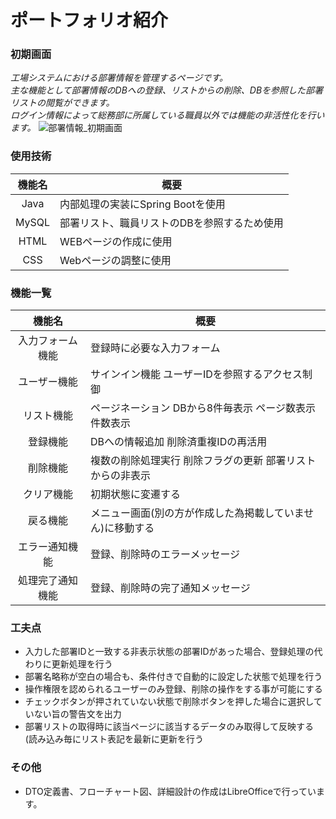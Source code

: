 # ポートフォリオ紹介
### 初期画面

 *工場システムにおける部署情報を管理するページです。*  
 *主な機能として部署情報のDBへの登録、リストからの削除、DBを参照した部署リストの閲覧ができます。*  
 *ログイン情報によって総務部に所属している職員以外では機能の非活性化を行います。*
![部署情報_初期画面](https://github.com/kazituak/Bfmk07/assets/140673635/e66a2231-43b2-4cfb-a992-47e333d37d33)
### 使用技術

| 機能名 | 概要 |
|:---:|---|
| Java | 内部処理の実装にSpring Bootを使用 |
| MySQL | 部署リスト、職員リストのDBを参照するため使用 |
| HTML | WEBページの作成に使用 |
| CSS | Webページの調整に使用 |

### 機能一覧

| 機能名 | 概要 |
|:---:|---|
| 入力フォーム機能 | 登録時に必要な入力フォーム |
| ユーザー機能 | サインイン機能 ユーザーIDを参照するアクセス制御 |
| リスト機能 | ページネーション DBから8件毎表示 ページ数表示 件数表示 |
| 登録機能 | DBへの情報追加 削除済重複IDの再活用 |
| 削除機能 | 複数の削除処理実行 削除フラグの更新 部署リストからの非表示 |
| クリア機能 | 初期状態に変遷する |
| 戻る機能 | メニュー画面(別の方が作成した為掲載していません)に移動する |
| エラー通知機能 | 登録、削除時のエラーメッセージ |
| 処理完了通知機能 | 登録、削除時の完了通知メッセージ |

### 工夫点

* 入力した部署IDと一致する非表示状態の部署IDがあった場合、登録処理の代わりに更新処理を行う
* 部署名略称が空白の場合も、条件付きで自動的に設定した状態で処理を行う
* 操作権限を認められるユーザーのみ登録、削除の操作をする事が可能にする
* チェックボタンが押されていない状態で削除ボタンを押した場合に選択していない旨の警告文を出力
* 部署リストの取得時に該当ページに該当するデータのみ取得して反映する(読み込み毎にリスト表記を最新に更新を行う

### その他

* DTO定義書、フローチャート図、詳細設計の作成はLibreOfficeで行っています。
